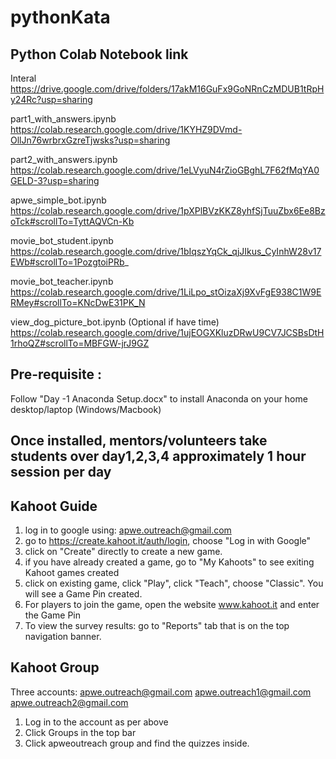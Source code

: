 # pythonKata

## Python Colab Notebook link
Interal
https://drive.google.com/drive/folders/17akM16GuFx9GoNRnCzMDUB1tRpHy24Rc?usp=sharing

part1_with_answers.ipynb
https://colab.research.google.com/drive/1KYHZ9DVmd-OllJn76wrbrxGzreTjwsks?usp=sharing

part2_with_answers.ipynb
https://colab.research.google.com/drive/1eLVyuN4rZioGBghL7F62fMqYA0GELD-3?usp=sharing

apwe_simple_bot.ipynb
https://colab.research.google.com/drive/1pXPlBVzKKZ8yhfSjTuuZbx6Ee8BzoTck#scrollTo=TyttAQVCn-Kb

movie_bot_student.ipynb
https://colab.research.google.com/drive/1bIqszYqCk_qjJIkus_CyInhW28v17EWb#scrollTo=1PozgtoiPRb_

movie_bot_teacher.ipynb
https://colab.research.google.com/drive/1LiLpo_stOizaXj9XvFgE938C1W9ERMey#scrollTo=KNcDwE31PK_N

view_dog_picture_bot.ipynb (Optional if have time)
https://colab.research.google.com/drive/1ujEOGXKluzDRwU9CV7JCSBsDtH1rhoQZ#scrollTo=MBFGW-jrJ9GZ

## Pre-requisite :
Follow "Day -1 Anaconda Setup.docx" to install Anaconda on your home desktop/laptop (Windows/Macbook)

## Once installed, mentors/volunteers take students over day1,2,3,4 approximately 1 hour session per day 


## Kahoot Guide
1. log in to google using: apwe.outreach@gmail.com
1. go to https://create.kahoot.it/auth/login, choose "Log in with Google"
1. click on "Create" directly to create a new game.
1. if you have already created a game, go to "My Kahoots" to see exiting Kahoot games created
1. click on existing game, click "Play", click "Teach", choose "Classic". You will see a Game Pin created.
1. For players to join the game, open the website www.kahoot.it and enter the Game Pin
1. To view the survey results: go to "Reports" tab that is on the top navigation banner.

## Kahoot Group
Three accounts: 
apwe.outreach@gmail.com
apwe.outreach1@gmail.com
apwe.outreach2@gmail.com
1. Log in to the account as per above
2. Click Groups in the top bar
3. Click apweoutreach group and find the quizzes inside.
